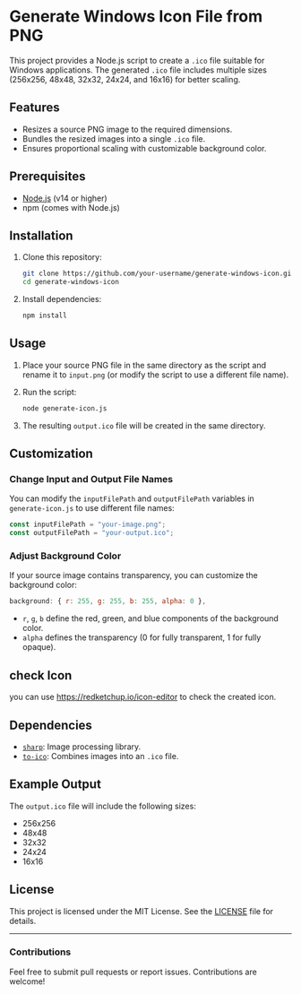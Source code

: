 # Generate Windows Icon File from PNG

This project provides a Node.js script to create a `.ico` file suitable for Windows applications. The generated `.ico` file includes multiple sizes (256x256, 48x48, 32x32, 24x24, and 16x16) for better scaling.

## Features

- Resizes a source PNG image to the required dimensions.
- Bundles the resized images into a single `.ico` file.
- Ensures proportional scaling with customizable background color.

## Prerequisites

- [Node.js](https://nodejs.org/) (v14 or higher)
- npm (comes with Node.js)

## Installation

1. Clone this repository:

   ```bash
   git clone https://github.com/your-username/generate-windows-icon.git
   cd generate-windows-icon
   ```

2. Install dependencies:
   ```bash
   npm install
   ```

## Usage

1. Place your source PNG file in the same directory as the script and rename it to `input.png` (or modify the script to use a different file name).

2. Run the script:

   ```bash
   node generate-icon.js
   ```

3. The resulting `output.ico` file will be created in the same directory.

## Customization

### Change Input and Output File Names

You can modify the `inputFilePath` and `outputFilePath` variables in `generate-icon.js` to use different file names:

```javascript
const inputFilePath = "your-image.png";
const outputFilePath = "your-output.ico";
```

### Adjust Background Color

If your source image contains transparency, you can customize the background color:

```javascript
background: { r: 255, g: 255, b: 255, alpha: 0 },
```

- `r`, `g`, `b` define the red, green, and blue components of the background color.
- `alpha` defines the transparency (0 for fully transparent, 1 for fully opaque).

## check Icon

you can use https://redketchup.io/icon-editor to check the created icon.

## Dependencies

- [`sharp`](https://www.npmjs.com/package/sharp): Image processing library.
- [`to-ico`](https://www.npmjs.com/package/to-ico): Combines images into an `.ico` file.

## Example Output

The `output.ico` file will include the following sizes:

- 256x256
- 48x48
- 32x32
- 24x24
- 16x16

## License

This project is licensed under the MIT License. See the [LICENSE](LICENSE) file for details.

---

### Contributions

Feel free to submit pull requests or report issues. Contributions are welcome!
